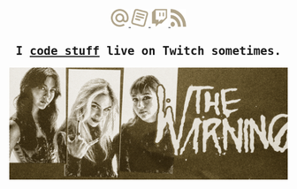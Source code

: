 <div align="center">
    <a href="mailto:seyluofficial@gmail.com" title="gmail">
        <img width="32" height="32" src="/static/icons/mail.svg" alt="Gmail Icon" >
    </a>
    <a href="https://seylu.github.io/resume/mj_sabit_resume.pdf" title="Resume">
        <img width="32" height="32" src="/static/icons/cv.svg" alt="Resume Icon" >
    </a>
    <a href="https://twitch.com/seylu_dev" title="Twitch">
        <img width="32" height="32" src="/static/icons/twitch.svg" alt="Twitch Icon" >
    </a>
    <a href="https://seylu.pages.dev" title="Blog">
        <img width="28" height="32" src="/static/icons/rss.svg" alt="Blog Icon" >
    </a>
</div>
<div align="center">
    <samp><h2>I <ins>code stuff</ins> live on Twitch sometimes.</h2></samp>
</div>
<a href="https://www.youtube.com/watch?v=cZWSDsDsbZU">
    <img src="/static/images/thewarning_overlayed.png" alt="Band-Maid Band Photo" >
</a>
